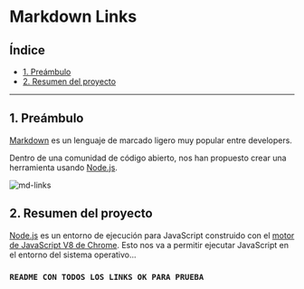 # Markdown Links

## Índice

* [1. Preámbulo](#1-preámbulo)
* [2. Resumen del proyecto](#2-resumen-del-proyecto)
***

## 1. Preámbulo

[Markdown](https://es.wikipedia.org/wiki/Markdown) es un lenguaje de marcado
ligero muy popular entre developers.

Dentro de una comunidad de código abierto, nos han propuesto crear una
herramienta usando [Node.js](https://nodejs.org/).

![md-links](https://user-images.githubusercontent.com/110297/42118443-b7a5f1f0-7bc8-11e8-96ad-9cc5593715a6.jpg)

## 2. Resumen del proyecto

[Node.js](https://nodejs.org/es/) es un entorno de ejecución para JavaScript
construido con el [motor de JavaScript V8 de Chrome](https://developers.google.com/v8/).
Esto nos va a permitir ejecutar JavaScript en el entorno del sistema operativo...


### `README CON TODOS LOS LINKS OK PARA PRUEBA`
